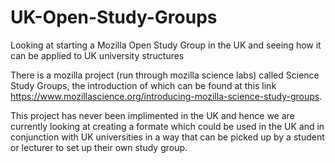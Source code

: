 # UK-Open-Study-Groups

Looking at starting a Mozilla Open Study Group in the UK and seeing how it can be applied to UK university structures

There is a mozilla project (run through mozilla science labs) called Science Study Groups, the introduction of which can be found at this link https://www.mozillascience.org/introducing-mozilla-science-study-groups.

This project has never been implimented in the UK and hence we are currently looking at creating a formate which could be used in the UK and in conjunction with UK universities in a way that can be picked up by a student or lecturer to set up their own study group.
